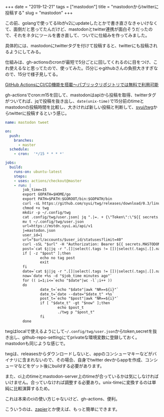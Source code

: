 +++
date = "2019-12-21"
tags = ["mastodon"]
title = "mastodonからtwitterに投稿する"
slug = "mastodon"
+++

この前、golangで使ってるlibがv2にupdateしたとかで書き直さなきゃいけなくて、面倒だと思ってたんだけど、mastodonとtwitter連携が面白そうだったので、それをネタにツールを書き直して、ついでに仕組みを作ってみました。

具体的には、mastodonにtwitterタグを付けて投稿すると、twitterにも投稿されるようにしてみる。

仕組みは、gh-actionsのcronが最短で5分ごとに回してくれるのに目をつけ、これ使えるなと思ってたので、使ってみた。(5分じゃgithubさんの負担大きすぎなので、15分で様子見してる。

[GitHub ActionsにCI/CD機能を搭載〜パブリックリポジトリでは無料で利用可能](https://github.blog/jp/2019-08-21-github-actions-now-supports-ci-cd/)

gh-actionsでcron:m15を回して、mastodonはapiから投稿を取得、twitterタグがついてれば、jqで投稿を抜き出し、`date(unix-time)`で15分前のtimeとmastodonの投稿時間を比較し、大きければ新しい投稿と判断して、[syui/twg](https://github.com/syui/twg/releases)からtwitterに投稿するという感じ。

```sh:.github/workflows/main.yml
name: mastodon tweet

on:
  push:
    branches:
      - master
  schedule:
    - cron:  '*/15 * * * *'

jobs:
  build:
    runs-on: ubuntu-latest
    steps:
    - uses: actions/checkout@master
    - run: |
        job_time=15
        export GOPATH=$HOME/go
        export PATH=$PATH:$GOROOT/bin:$GOPATH/bin
        curl -sL https://github.com/syui/twg/releases/download/0.3/linux_amd64_twg -o twg
        chmod +x twg
        mkdir -p ~/.config/twg
        cat .config/twg/user.json| jq ".|=. + {\"Token\":\"${{ secrets.TWITTER_TOKEN }}\",\"Secret\":\"${{ secrets.TWITTER_SECRET }}\"}" > t
        mv t ~/.config/twg/user.json
        url=https://mstdn.syui.ai/api/v1
        j=mastodon.json
        user_id=1
        url="$url/accounts/$user_id/statuses?limit=40"
        curl -sSL "$url" -H "Authorization: Bearer ${{ secrets.MASTODON_ACCESS_TOKEN }}" > $j
        post=`cat $j|jq -r ".[]|select(.tags != [])|select(.tags|.[].name == \"twitter\")|.content"|sed -e 's/<[^>]*>//g' -e 's/#twitter//g'`
        if [ -z "$post" ];then
                echo no tag post
                exit
        fi
        date=`cat $j|jq -r ".[]|select(.tags != [])|select(.tags|.[].name == \"twitter\")|.created_at"`
        now=`date +%s -d "$job_time minutes ago"`
        for (( i=1;i<=`echo "$date"|wc -l`;i++ ))
        do
                date_t=`echo "$date"|awk "NR==${i}"`
                date_t=`date --date="$date_t" +%s`
                post_t=`echo "$post"|awk "NR==${i}"`
                if [ "$date_t" -gt "$now" ];then
                        echo $post_t
                        ./twg p "$post_t"
                fi
        done
```

twgはlocalで使えるようにして`~/.config/twg/user.json`からtoken,secretを抜き出し、github-repo-settingにてprivateな環境変数に登録しておく。mastodonも同じような感じで。

twgは、releasesからダウンロードしないと、appのコンシューマキーなどがバイナリに含まれないので、その場合、自身でtwitter devからappを作成、コンシューマなどをゲット後にbuildする必要があります。

また、ci上のtimeとmastodon-server上のtimeが合っているかは気にしなければいけません。合っていなければ調整する必要あり。unix-timeに変換するのは単純に比較演算するため。

これは本来のciの使い方じゃないけど、gh-actions、便利。

こういうのは、[zapier](https://zapier.com/)とか使えば、もっと簡単にできます。

